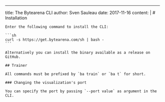 ---
title:  The Bytearena CLI
author: Sven Sauleau
date:   2017-11-16
content: |
    # Installation

    Enter the following command to install the CLI:

    ```sh
    curl -s https://get.bytearena.com/sh | bash -
    ```

    Alternatively you can install the binary available as a release on GitHub.

    ## Trainer

    All commands must be prefixed by `ba train` or `ba t` for short.

    ### Changing the visualization's port

    You can specify the port by passing `--port value` as argument in the CLI.
